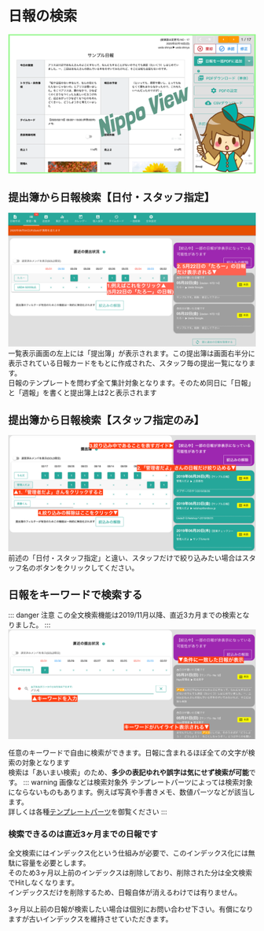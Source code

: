 # 日報の検索<Badge text="GOLD限定" type="error" />
![アイキャッチ](../../image/icatch/i19.png)


## 提出簿から日報検索【日付・スタッフ指定】
![提出簿から日報を絞り込み検索](./res/r4.png)
一覧表示画面の左上には「提出簿」が表示されます。この提出簿は画面右半分に表示されている日報カードをもとに作成された、スタッフ毎の提出一覧になります。  
日報のテンプレートを問わず全て集計対象となります。そのため同日に「日報」と「週報」を書くと提出簿上は2と表示されます

## 提出簿から日報検索【スタッフ指定のみ】
![提出簿から日報を絞り込み検索ースタッフのみ指定](./res/r5.png)
前述の「日付・スタッフ指定」と違い、スタッフだけで絞り込みたい場合はスタッフ名のボタンをクリックしてください。

## 日報をキーワードで検索する
::: danger 注意
この全文検索機能は2019/11月以降、直近3カ月までの検索となりました。
:::
![全文検索で目的の日報を簡単に探し出せます](./res/r6.png)

任意のキーワードで自由に検索ができます。日報に含まれるほぼ全ての文字が検索の対象となります  
検索は「あいまい検索」のため、**多少の表記ゆれや誤字は気にせず検索が可能**です。
::: warning 画像などは検索対象外
テンプレートパーツによっては検索対象にならないものもあります。例えば写真や手書きメモ、数値パーツなどが該当します。  
詳しくは各種[テンプレートパーツ](/manual/template/text)を御覧ください
:::

### 検索できるのは直近3ヶ月までの日報です
全文検索にはインデックス化という仕組みが必要で、このインデックス化には無駄に容量を必要とします。  
そのため3ヶ月以上前のインデックスは削除しており、削除された分は全文検索でHitしなくなります。  
インデックスだけを削除するため、日報自体が消えるわけでは有りません。  

3ヶ月以上前の日報が検索したい場合は個別にお問い合わせ下さい。有償になりますが古いインデックスを維持させていただきます。